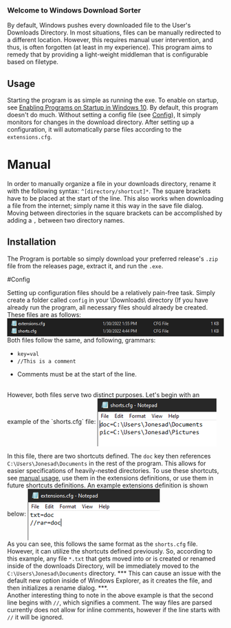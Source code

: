 ### Welcome to Windows Download Sorter

By default, Windows pushes every downloaded file to the User's Downloads Directory. In most situations, files can be manually redirected to a different location. However, this requires manual user intervention, and thus, is often forgotten (at least in my experience). This program aims to remedy that by providing a light-weight middleman that is configurable based on filetype.

## Usage

Starting the program is as simple as running the exe. To enable on startup, see [Enabling Programs on Startup in Windows 10](https://www.dell.com/support/kbdoc/en-us/000124550/how-to-add-app-to-startup-in-windows-10). By default, this program doesn't do much. Without setting a config file (see [Config](#Config)), It simply monitors for changes in the download directory. After setting up a configuration, it will automatically parse files according to the `extensions.cfg`.

# Manual
In order to manually organize a file in your downloads directory, rename it with the following syntax: `^[directory/shortcut]*`. The square brackets have to be placed at the start of the line. This also works when downloading a file from the internet; simply name it this way in the save file dialog. Moving between directories in the square brackets can be accomplished by adding a `,` between two directory names. 

## Installation

The Program is portable so simply download your preferred release's `.zip` file from the releases page, extract it, and run the `.exe`. 

#Config

Setting up configuration files should be a relatively pain-free task. Simply create a folder called `config` in your \Downloads\ directory (If you have already run the program, all necessary files should alraedy be created. These files are as follows: 
<img align='center' src='images/needed_files.png' alt='The two needed files are extensions.cfg and shorts.cfg' />
<br/>
Both files follow the same, and following, grammars: 
- `key=val`
- `//This is a comment`
* Comments must be at the start of the line. 
<br/>
However, both files serve two distinct purposes. Let's begin with an example of the `shorts.cfg` file:
<img align='center' src='images/shortcuts.png' alt='pic=C:\Users\Jonesad\Pictures next-line doc=C:\Users\Jonesad\Documents' />
<br/>

In this file, there are two shortcuts defined. The `doc` key then references `C:\Users\Jonesad\Documents` in the rest of the program. This allows for easier specifications of heavily-nested directories. To use these shortcuts, see [manual usage](#manual), use them in the extensions definitions, or use them in future shortcuts definitions. An example extensions definition is shown below:
<img align='center' src='images/extensions.png' alt='txt=doc next-line //rar=doc' />
<br/>
As you can see, this follows the same format as the `shorts.cfg` file. However, it can utilize the shortcuts defined previously. So, according to this example, any file `*.txt` that gets moved into or is created or renamed inside of the downloads Directory, will be immediately moved to the `C:\Users\Jonesad\Documents` directory. *** This can cause an issue with the default new option inside of Windows Explorer, as it creates the file, and then initializes a rename dialog. ***. <br/>
Another interesting thing to note in the above example is that the second line begins with `//`, which signifies a comment. The way files are parsed currently does not allow for inline comments, however if the line starts with `//` it will be ignored.

